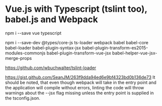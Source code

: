 # Vue.js with Typescript (tslint too), babel.js and Webpack



npm i --save vue typescript 

npm i --save-dev @types/core-js ts-loader webpack babel babel-core babel-loader babel-plugin-syntax-jsx babel-plugin-transform-es2015-modules-commonjs babel-plugin-transform-vue-jsx babel-helper-vue-jsx-merge-props


https://github.com/wbuchwalter/tslint-loader


https://gist.github.com/SeanJM/263f9dda94ed6e9bf4323bd0b136de73
It should be noted, that even though webpack will take in the entry point and the application will compile without errors, linting the code will throw warnings about the --jsx flag missing unless the entry point is supplied in the tsconfig.json.